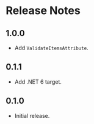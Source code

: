 # Release Notes

## 1.0.0

* Add `ValidateItemsAttribute`.

## 0.1.1

* Add .NET 6 target.

## 0.1.0

* Initial release.
